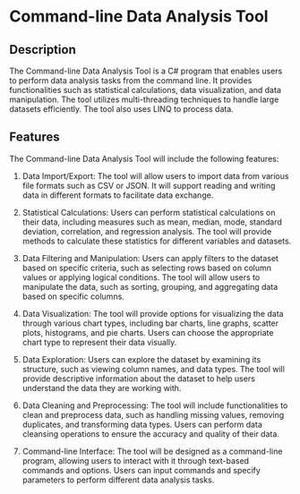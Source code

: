 # Command-line Data Analysis Tool
## Description
The Command-line Data Analysis Tool is a C# program that enables users to perform data analysis tasks from the command line. It provides functionalities such as statistical calculations, data visualization, and data manipulation. The tool utilizes multi-threading techniques to handle large datasets efficiently. The tool also uses LINQ to process data.

## Features
The Command-line Data Analysis Tool will include the following features:

1. Data Import/Export: The tool will allow users to import data from various file formats such as CSV or JSON. It will support reading and writing data in different formats to facilitate data exchange.

2. Statistical Calculations: Users can perform statistical calculations on their data, including measures such as mean, median, mode, standard deviation, correlation, and regression analysis. The tool will provide methods to calculate these statistics for different variables and datasets.

3. Data Filtering and Manipulation: Users can apply filters to the dataset based on specific criteria, such as selecting rows based on column values or applying logical conditions. The tool will allow users to manipulate the data, such as sorting, grouping, and aggregating data based on specific columns.

4. Data Visualization: The tool will provide options for visualizing the data through various chart types, including bar charts, line graphs, scatter plots, histograms, and pie charts. Users can choose the appropriate chart type to represent their data visually.

5. Data Exploration: Users can explore the dataset by examining its structure, such as viewing column names, and data types. The tool will provide descriptive information about the dataset to help users understand the data they are working with.

6. Data Cleaning and Preprocessing: The tool will include functionalities to clean and preprocess data, such as handling missing values, removing duplicates, and transforming data types. Users can perform data cleansing operations to ensure the accuracy and quality of their data.

7. Command-line Interface: The tool will be designed as a command-line program, allowing users to interact with it through text-based commands and options. Users can input commands and specify parameters to perform different data analysis tasks.

